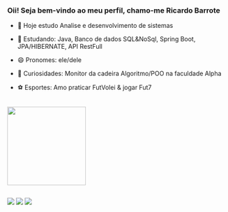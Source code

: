 ### Oii! Seja bem-vindo ao meu perfil, chamo-me Ricardo Barrote

- 🔭 Hoje estudo Analise e desenvolvimento de sistemas 
- 🌱 Estudando: Java, Banco de dados SQL&NoSql, Spring Boot, JPA/HIBERNATE, API RestFull
- 😄 Pronomes: ele/dele
- 🧐 Curiosidades: Monitor da cadeira Algoritmo/POO na faculdade Alpha
- ⚽ Esportes: Amo praticar FutVolei & jogar Fut7

  ##

<div>
  <a href="htttps://github.com/RicardoBarrote"> 
  
  <img height ="180em" src="https://github-readme-stats.vercel.app/api/top-langs/?username=RicardoBarrote&layout=compact&langs_count=16&theme=github_dark"/>
</div>

##

<div>
  <a href="https://www.instagram.com/ricardo_barrote/" target="_blank"><img src="https://img.shields.io/badge/-Instagram-%23E4405F?style=for-the-badge&logo=instagram&logoColor=white" target="_blank"></a>
  <a href = "mailto:ricardoambscfc@gmail.com"><img src="https://img.shields.io/badge/-Gmail-%23333?style=for-the-badge&logo=gmail&logoColor=white" target="_blank"></a>
  <a href="https://www.linkedin.com/in/ricardo-barrote/" target="_blank"><img src="https://img.shields.io/badge/-LinkedIn-%230077B5?style=for-the-badge&logo=linkedin&logoColor=white" target="_blank"></a> 
</div>
